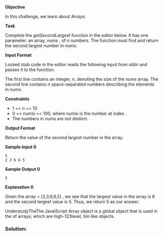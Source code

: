 **Objective**

In this challenge, we learn about *Arrays*.

**Task**

Complete the *getSecondLargest* function in the editor below. It has one parameter: an array, *nums* , of  *n* numbers. The function must find and return the second largest number in *nums*.

**Input Format**

Locked stub code in the editor reads the following input from stdin and passes it to the function: 

The first line contains an integer, *n*, denoting the size of the *nums* array. 
The second line contains *n* space-separated numbers describing the elements in *nums*.

**Constraints**

- 1 =< n =< 10
- 0 =< numsi =< 100, where numsi is the number at index .
- The numbers in nums  are not distinct.

**Output Format**

Return the value of the second largest number in the  array.

**Sample Input 0**

```
5
2 3 6 6 5
```

**Sample Output 0**

```
5
```

**Explanation 0**

Given the array = [2,3,6,6,5] , we see that the largest value in the array is 6 and the second largest value is 5. Thus, we return 5 as our answer.



UnderstudyTheThe JaveiScript Array object is a global object that is used in the  of arrays; which are high-123level, list-like objects.







### Solution:

